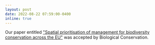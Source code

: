 ```yaml
---
layout: post
date: 2022-08-22 07:59:00-0400
inline: true
---
```


Our paper entitled ["Spatial prioritisation of management for biodiversity conservation across the EU"](https://www.sciencedirect.com/science/article/abs/pii/S0006320722001914) was accepted by Biological Conservation.
